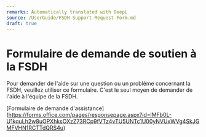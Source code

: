 ```yaml
---
remarks: Automatically translated with DeepL
source: /UserGuide/FSDH-Support-Request-Form.md
draft: true
---
```


# Formulaire de demande de soutien à la FSDH

Pour demander de l'aide sur une question ou un problème concernant la FSDH, veuillez utiliser ce formulaire. C'est le seul moyen de demander de l'aide à l'équipe de la FSDH.

[Formulaire de demande d'assistance] (https://forms.office.com/pages/responsepage.aspx?id=lMFb0L-U1kquLh2w8uOPXhksOXzZ73RCp9fVTz4vTU5UNTc1U00yNVUxWVg4SkJGMFVHN1RCTTdQRS4u)
